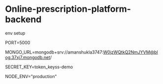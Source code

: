 # Online-prescription-platform-backend
env setup


PORT=5000

MONGO_URL=mongodb+srv://amanshukla3747:W0jzWQtkQ2NmJYVM@blog.37xj7.mongodb.net/

SECRET_KEY=token_keyss-demo

NODE_ENV="production"
